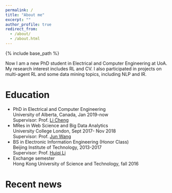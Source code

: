 ```yaml
---
permalink: /
title: "About me"
excerpt: ""
author_profile: true
redirect_from: 
  - /about/
  - /about.html
---
```


{% include base_path %}

Now I am a new PhD student in Electrical and Computer Engineering at UoA. 
My research interest includes RL and CV. 
I also participated in projects on multi-agent RL and some data mining topics, including NLP and IR.

Education
======
* PhD in Electrical and Computer Engineering  
  University of Alberta, Canada, Jan 2019-now  
  Supervisor: Prof. [Li Cheng](https://www.ece.ualberta.ca/~lcheng5/)
* MRes in Web Science and Big Data Analytics  
  University College London, Sept 2017- Nov 2018  
  Supervisor: Prof. [Jun Wang](http://www0.cs.ucl.ac.uk/staff/Jun.Wang/)
* BS in Electronic Information Engineering (Honor Class)  
  Beijing Institute of Technology, 2013-2017  
  Supervisor: Prof. [Huiqi Li](http://isc.bit.edu.cn/schools/iae/knowinprofessors10/113101.htm)
* Exchange semester  
  Hong Kong University of Science and Technology, fall 2016

<!--Publications
======
  <ul>{% for post in site.publications %}
    {% include archive-single-cv.html %}
  {% endfor %}</ul>
  
Talks
======
  <ul>{% for post in site.talks %}
    {% include archive-single-talk-cv.html %}
  {% endfor %}</ul> -->

Recent news
=====

